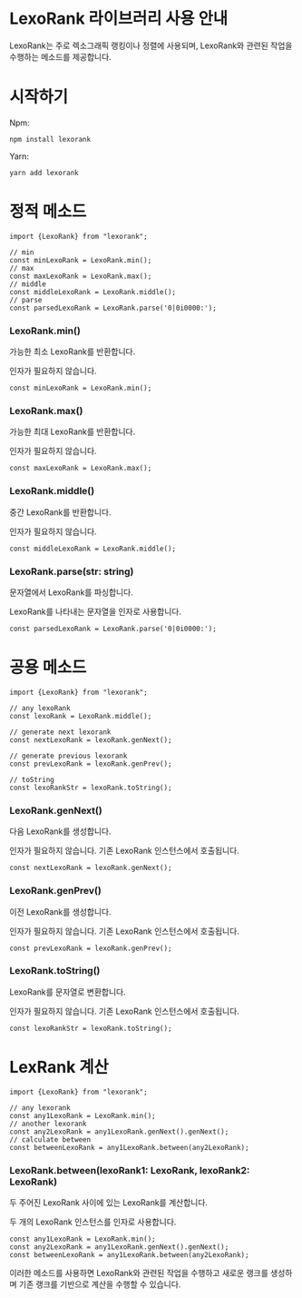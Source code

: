 # LexoRank 라이브러리 사용 안내

LexoRank는 주로 렉소그래픽 랭킹이나 정렬에 사용되며, LexoRank와 관련된 작업을 수행하는 메소드를 제공합니다.

# 시작하기

Npm:

```
npm install lexorank
```

Yarn:

```
yarn add lexorank
```

# 정적 메소드

```
import {LexoRank} from "lexorank";

// min
const minLexoRank = LexoRank.min();
// max
const maxLexoRank = LexoRank.max();
// middle
const middleLexoRank = LexoRank.middle();
// parse
const parsedLexoRank = LexoRank.parse('0|0i0000:');
```

### LexoRank.min()

가능한 최소 LexoRank를 반환합니다.

인자가 필요하지 않습니다.

```
const minLexoRank = LexoRank.min();
```

### LexoRank.max()

가능한 최대 LexoRank를 반환합니다.

인자가 필요하지 않습니다.

```
const maxLexoRank = LexoRank.max();
```

### LexoRank.middle()

중간 LexoRank를 반환합니다.

인자가 필요하지 않습니다.

```
const middleLexoRank = LexoRank.middle();
```

### LexoRank.parse(str: string)

문자열에서 LexoRank를 파싱합니다.

LexoRank를 나타내는 문자열을 인자로 사용합니다.

```
const parsedLexoRank = LexoRank.parse('0|0i0000:');
```

# 공용 메소드

```
import {LexoRank} from "lexorank";

// any lexoRank
const lexoRank = LexoRank.middle();

// generate next lexorank
const nextLexoRank = lexoRank.genNext();

// generate previous lexorank
const prevLexoRank = lexoRank.genPrev();

// toString
const lexoRankStr = lexoRank.toString();
```

### LexoRank.genNext()

다음 LexoRank를 생성합니다.

인자가 필요하지 않습니다. 기존 LexoRank 인스턴스에서 호출됩니다.

```
const nextLexoRank = lexoRank.genNext();
```

### LexoRank.genPrev()

이전 LexoRank를 생성합니다.

인자가 필요하지 않습니다. 기존 LexoRank 인스턴스에서 호출됩니다.

```
const prevLexoRank = lexoRank.genPrev();
```

### LexoRank.toString()

LexoRank를 문자열로 변환합니다.

인자가 필요하지 않습니다. 기존 LexoRank 인스턴스에서 호출됩니다.

```
const lexoRankStr = lexoRank.toString();
```

# LexRank 계산

```
import {LexoRank} from "lexorank";

// any lexorank
const any1LexoRank = LexoRank.min();
// another lexorank
const any2LexoRank = any1LexoRank.genNext().genNext();
// calculate between
const betweenLexoRank = any1LexoRank.between(any2LexoRank);
```

### LexoRank.between(lexoRank1: LexoRank, lexoRank2: LexoRank)

두 주어진 LexoRank 사이에 있는 LexoRank를 계산합니다.

두 개의 LexoRank 인스턴스를 인자로 사용합니다.

```
const any1LexoRank = LexoRank.min();
const any2LexoRank = any1LexoRank.genNext().genNext();
const betweenLexoRank = any1LexoRank.between(any2LexoRank);
```

이러한 메소드를 사용하면 LexoRank와 관련된 작업을 수행하고 새로운 랭크를 생성하며 기존 랭크를 기반으로 계산을 수행할 수 있습니다.
